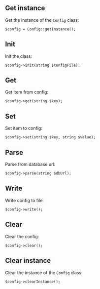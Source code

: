 Get instance
------------

Get the instance of the `Config` class:

```
$config = Config::getInstance();
```


Init
----

Init the class:

```
$config->init(string $configFile);
```


Get
---

Get item from config:

```
$config->get(string $key);
```


Set
---

Set item to config:

```
$config->set(string $key, string $value);
```


Parse
-----

Parse from database url:

```
$config->parse(string $dbUrl);
```


Write
-----

Write config to file:

```
$config->write();
```


Clear
-----

Clear the config:

```
$config->clear();
```


Clear instance
--------------

Clear the instance of the `Config` class:

```
$config->clearInstance();
```
